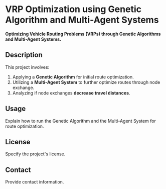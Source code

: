 # VRP Optimization using Genetic Algorithm and Multi-Agent Systems

**Optimizing Vehicle Routing Problems (VRPs) through Genetic Algorithms and Multi-Agent Systems.**

## Description

This project involves:

1. Applying a **Genetic Algorithm** for initial route optimization.
2. Utilizing a **Multi-Agent System** to further optimize routes through node exchange.
3. Analyzing if node exchanges **decrease travel distances**.

## Usage

Explain how to run the Genetic Algorithm and the Multi-Agent System for route optimization.

## License

Specify the project's license.

## Contact

Provide contact information.
